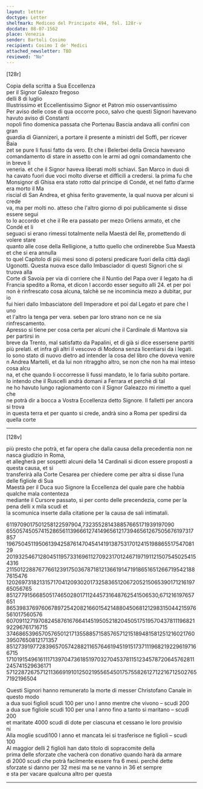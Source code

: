 ```yaml
---
layout: letter
doctype: Letter
shelfmark: Mediceo del Principato 494, fol. 128r-v
docdate: 08-07-1562
place: Venezia
sender: Bartoli Cosimo
recipient: Cosimo I de' Medici
attached_newsletter: TBD
reviewed: "No"
---
```


[128r]  
  
  
Copia della scritta a Sua Eccellenza  
per il Signor Galeazo fregoso  
delli 8 di luglio  
Illustrissimo et Eccellentissimo Signor et Patron mio osservantissimo  
Per aviso delle cose di qua occorre poco, salvo che questi Signori havevano havuto aviso di Constanti  
nopoli fino domenica passata che Portenau Bascia andava alli confini con gran  
guardia di Giannizeri, a portare il presente a ministri del Soffi, per ricever Baia  
zet se pure li fussi fatto da vero. Et che i Belerbei della Grecia havevano  
comandamento di stare in assetto con le armi ad ogni comandamento che in breve li  
veneria. et che il Signor haveva liberati molti schiavi. San Marco in duoi dì  
ha cavato fuori due voci molto diverse et difficili a credersi. la prima fu che  
Monsignor di Ghisa era stato rotto dal principe di Condé, et nel fatto d’arme era morto il Ma  
riscial di San Andrea, et ghisa ferito gravemente, la qual nuova per alcuni si crede  
va, ma per molti no. atteso che l'altro giorno di poi publicamente si disse essere segui  
to lo accordo et che il Re era passato per mezo Orliens armato, et che Condé et li  
seguaci si erano rimessi totalmente nella Maestà del Re, promettendo di volere stare  
quanto alle cose della Relligione, a tutto quello che ordinerebbe Sua Maestà et che si era annulla  
to quel Capitolo di più mesi sono di potersi predicare fuori della città dagli  
Ugonotti. Questa nuova esce dallo Imbasciador di questi Signori che si truova alla  
Corte di Savoia per via di corriere che il Nuntio del Papa over il legato ha di  
Francia spedito a Roma, et dicon l accordo esser seguito alli 24. et per poi  
non è rinfrescato cosa alcuna, talchè se ne incomincia mezo a dubitar, pur io  
fui hieri dallo Imbasciatore dell Imperadore et poi dal Legato et pare che l uno  
et l'altro la tenga per vera. seben par loro strano non ce ne sia rinfrescamento.  
Apresso si tiene per cosa certa per alcuni che il Cardinale di Mantova sia per partirsi in  
breve da Trento, mal satisfatto da Papalini, et di già si dice essersene partiti  
più prelati. et infra gli altri il vescovo di Modona senza licentiarsi da i legati.  
Io sono stato di nuovo dietro ad intender la cosa del libro che doveva venire   
n Andrea Martelli, et da lui non ritraggho altro, se non che non ha mai inteso cosa alcu  
na, et che quando li occorresse li fussi mandato, le lo faria subito portare.  
Io intendo che il Ruscelli andrà domani a Ferrara et perchè di tal   
ne ho havuto lungo ragionamento con il Signor Galeazzo mi rimetto a quel che  
ne potrà dir a bocca a Vostra Eccellenza detto Signore. Il falletti per ancora si trova  
in questa terra et per quanto si crede, andrà sino a Roma per spedirsi da quella corte  
  
---  

[128v]  
  
  
più presto che potrà, et far opera che dalla causa della precedentia non ne nasca giudizio in Roma,   
et allegherà per sospetti alcuni della 14 Cardinali si dicon essere proposti a questa causa, et si  
transferirà alla Corte Cesarea per chiedere come per altra si disse l’una delle figliole di Sua  
Maestà per il Duca suo Signore la Eccellenza del quale pare che habbia qualche mala contenteza  
mediante il Cursore passato, sì per conto delle precendezia, come per la pena delli x mila scudi et   
la scomunica inserte dalla citatione per la causa de sali intimatali.  
  
6119709017501258122597904,732355281438857665171939197090  
65505745057415286561139666127414965612173946561267505676197317857  
19675045119506139425876147045414191387531701241519886551754708129  
20193254671280451195733169611270923170124671971911215075450254154316  
21150122887677661239175036787181213661914719186516512667195421887615476  
12026973182131571704120930201732583651206720521506539017121619765056765  
85127791566850517465028017112445731648762541506530,671216197657651  
8653983769760678972542082166015421488045068121298315044215976561017560576  
60709112719708245876167664145195052182045051751957043781119682192296761716715  
37468653965705765012171355885715857657121518948158125121602176039507650812171357  
85127391977283965705742882116576461945191517371119682192296197166715  
1710191549616111713970473618519703270453781151234578720645762811245741529636171  
57122872675712113669191012502195565450175755826127122167125027657192196504  
  
Questi Signori hanno remunerato la morte di messer Christofano Canale in questo modo  
a dua suoi figlioli scudi 100 per uno l anno mentre che vivono – scudi 200  
a dua sue figliole scudi 100 per una l anno fino a tanto si maritano – scudi 200  
et maritate 4000 scudi di dote per ciascuna et cessano le loro provisio  
ni  
Alla moglie scudi100 l anno et mancata lei si trasferisce ne figlioli – scudi 100  
Al maggior delli 2 figlioli han dato titolo di sopracomite della  
prima delle sforzate che vacherà con donativo quando harà da armare  
di 2000 scudi che potrà facilmente essere fra 6 mesi. perché dette  
sforzate si danno per 32 mesi ma se ne vanno in 36 et sempre   
e sta per vacare qualcuna altro per questa  
  
---  

